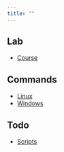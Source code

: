 ```yaml
---
title: ""
---
```


## Lab

- [Course](/pkb/lab/course/index)

## Commands

- [Linux](/pkb/commands/linux/index)
- [Windows](/pkb/commands/windows/index)

## Todo

- [Scripts](/pkb/todo/scripts/index)
